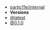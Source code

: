 - [partic11e/internal](./ "partic11e/internal")
- **Versions**
- [@latest](@latest/ "partic11e/internal@latest")
- [@0.1.0](@0.1.0/ "partic11e/internal@0.1.0")